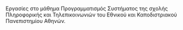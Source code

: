 Εργασίες στο μάθημα Προγραμματισμός Συστήματος της σχολής Πληροφορικής και Τηλεπικοινωνιών του Εθνικού και Καποδιστριακού Πανεπιστημίου Αθηνών.
